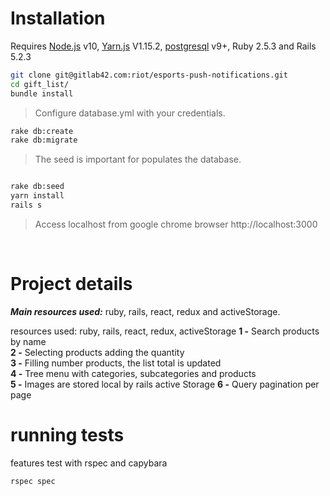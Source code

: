 # Installation
 Requires [Node.js](https://nodejs.org/) v10, [Yarn.js](https://yarnpkg.com/pt-BR/) V1.15.2, [postgresql](https://www.postgresql.org/) v9+, Ruby 2.5.3 and Rails 5.2.3
 
```sh
git clone git@gitlab42.com:riot/esports-push-notifications.git
cd gift_list/
bundle install
```
>
> Configure database.yml with your credentials.
>
```sh
rake db:create
rake db:migrate
```
>
> The seed is important for populates the database.
>
```sh

rake db:seed
yarn install
rails s
```
>
>Access localhost from google chrome browser   http://localhost:3000
>
&nbsp;
&nbsp;

# Project details

***Main resources used:*** ruby, rails, react, redux and activeStorage.

resources used: ruby, rails, react, redux, activeStorage
**1 -** Search products by name                                                                    
**2 -** Selecting products adding the quantity                                                                         
**3 -** Filling number products, the list total is updated                                                                                 
**4 -** Tree menu with categories, subcategories and products                       
**5 -** Images are stored local by rails active Storage
**6 -** Query pagination per page

# running tests

features test with rspec and capybara

```sh
rspec spec
```
